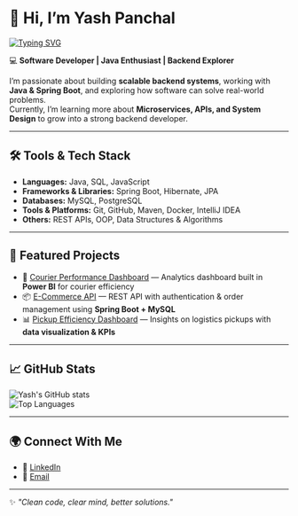 # 👋 Hi, I’m Yash Panchal  

[![Typing SVG](https://readme-typing-svg.herokuapp.com?size=24&color=00F700&lines=Java+Developer;Software+Engineer;Backend+Developer;Problem+Solver)](https://git.io/typing-svg)

💻 **Software Developer | Java Enthusiast | Backend Explorer**  

I’m passionate about building **scalable backend systems**, working with **Java & Spring Boot**, and exploring how software can solve real-world problems.  
Currently, I’m learning more about **Microservices, APIs, and System Design** to grow into a strong backend developer.  

---

## 🛠️ Tools & Tech Stack  

- **Languages:** Java, SQL, JavaScript  
- **Frameworks & Libraries:** Spring Boot, Hibernate, JPA  
- **Databases:** MySQL, PostgreSQL  
- **Tools & Platforms:** Git, GitHub, Maven, Docker, IntelliJ IDEA  
- **Others:** REST APIs, OOP, Data Structures & Algorithms  

---

## 📂 Featured Projects  

- 🚀 [Courier Performance Dashboard](#) — Analytics dashboard built in **Power BI** for courier efficiency  
- 📦 [E-Commerce API](#) — REST API with authentication & order management using **Spring Boot + MySQL**  
- 📊 [Pickup Efficiency Dashboard](#) — Insights on logistics pickups with **data visualization & KPIs**  

---

## 📈 GitHub Stats  

![Yash's GitHub stats](https://github-readme-stats.vercel.app/api?username=yashpanchal089&show_icons=true&theme=tokyonight)  
![Top Languages](https://github-readme-stats.vercel.app/api/top-langs/?username=yashpanchal089&layout=compact&theme=tokyonight)  

---

## 🌍 Connect With Me  

- 💼 [LinkedIn](https://www.linkedin.com/in/panchalyash2000/)  
- 📧 [Email](mailto:panchalyash089@email.com)  

---

✨ *"Clean code, clear mind, better solutions."*  

